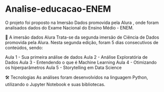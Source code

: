 # Analise-educacao-ENEM
O projeto foi proposto na Imersão Dados promovida pela Alura , onde foram analisados dados do Exame Nacional do Ensino Médio - ENEM.

🎲 A imersão dados Alura
Trata-se da segunda imersão de Ciência de Dados promovida pela Alura. Nesta segunda edição, foram 5 dias consecutivos de conteúdos, sendo:

Aula 1 - Sua primeira análise de dados
Aula 2 - Análise Exploratória de Dados
Aula 3 - Entendendo o que é Machine Learning
Aula 4 - Otimizando os hiperparâmetros
Aula 5 - Storytelling em Data Science

🛠 Tecnologias
As análises foram desenvolvidos na linguagem Python, utilizando o Jupyter Notebook e suas bibliotecas.
